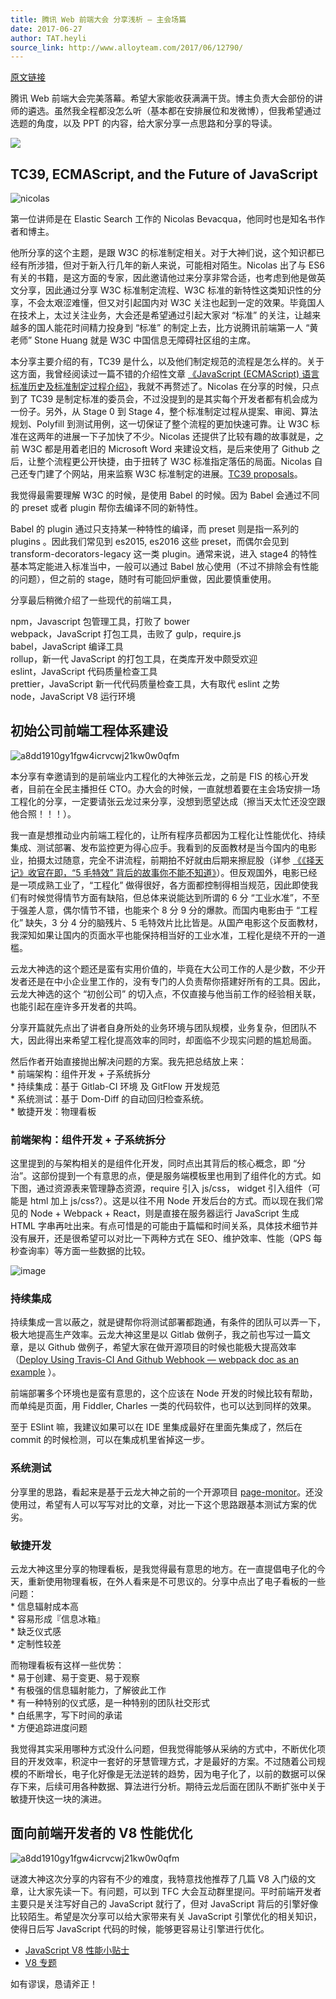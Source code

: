 ```yaml
---
title: 腾讯 Web 前端大会 分享浅析 — 主会场篇
date: 2017-06-27
author: TAT.heyli
source_link: http://www.alloyteam.com/2017/06/12790/
---
```


<!-- {% raw %} - for jekyll -->

[原文链接](https://github.com/lcxfs1991/blog/issues/21)

腾讯 Web 前端大会完美落幕。希望大家能收获满满干货。博主负责大会部份的讲师的遴选。虽然我全程都没怎么听（基本都在安排展位和发微博），但我希望通过选题的角度，以及 PPT 的内容，给大家分享一点思路和分享的导读。

![](http://www.alloyteam.com/wp-content/uploads/2017/06/a8dd1910gy1fgw4icrvcwj21kw0w0qfm.jpg)

## TC39, ECMAScript, and the Future of JavaScript

![nicolas](https://user-images.githubusercontent.com/3348398/27551133-c768ba8e-5ad4-11e7-8a1c-07cc7754ae92.jpg)

第一位讲师是在 Elastic Search 工作的 Nicolas Bevacqua，他同时也是知名书作者和博主。

他所分享的这个主题，是跟 W3C 的标准制定相关。对于大神们说，这个知识都已经有所涉猎，但对于新入行几年的新人来说，可能相对陌生。Nicolas 出了与 ES6 有关的书籍，是这方面的专家，因此邀请他过来分享非常合适，也考虑到他是做英文分享，因此通过分享 W3C 标准制定流程、W3C 标准的新特性这类知识性的分享，不会太艰涩难懂，但又对引起国内对 W3C 关注也起到一定的效果。毕竟国人在技术上，太过关注业务，大会还是希望通过引起大家对 “标准” 的关注，让越来越多的国人能花时间精力投身到 “标准” 的制定上去，比方说腾讯前端第一人 “黄老师” Stone Huang 就是 W3C 中国信息无障碍社区组的主席。

本分享主要介绍的有，TC39 是什么，以及他们制定规范的流程是怎么样的。关于这方面，我曾经阅读过一篇不错的介绍性文章 [《JavaScript (ECMAScript) 语言标准历史及标准制定过程介绍》](https://itbilu.com/javascript/js/V1APADgrG.html)，我就不再赘述了。Nicolas 在分享的时候，只点到了 TC39 是制定标准的委员会，不过没提到的是其实每个开发者都有机会成为一份子。另外，从 Stage 0 到 Stage 4，整个标准制定过程从提案、审阅、算法规划、Polyfill 到测试用例，这一切保证了整个流程的更加快速可靠。让 W3C 标准在这两年的进展一下子加快了不少。Nicolas 还提供了比较有趣的故事就是，之前 W3C 都是用着老旧的 Microsoft Word 来建设文档，是后来使用了 Github 之后，让整个流程更公开快捷，由于扭转了 W3C 标准指定落伍的局面。Nicolas 自己还专门建了个网站，用来监察 W3C 标准制定的进展。[TC39 proposals](prop-tc39.now.sh)。

我觉得最需要理解 W3C 的时候，是使用 Babel 的时候。因为 Babel 会通过不同的 preset 或者 plugin 帮你去编译不同的新特性。

Babel 的 plugin 通过只支持某一种特性的编译，而 preset 则是指一系列的 plugins 。因此我们常见到 es2015, es2016 这些 preset，而偶尔会见到 transform-decorators-legacy 这一类 plugin。通常来说，进入 stage4 的特性基本笃定能进入标准当中，一般可以通过 Babel 放心使用（不过不排除会有性能的问题），但之前的 stage，随时有可能回炉重做，因此要慎重使用。

分享最后稍微介绍了一些现代的前端工具，

npm，Javascript 包管理工具，打败了 bower  
webpack，JavaScript 打包工具，击败了 gulp，require.js  
babel，JavaScript 编译工具  
rollup，新一代 JavaScript 的打包工具，在类库开发中颇受欢迎  
eslint，JavaScript 代码质量检查工具  
prettier，JavaScript 新一代代码质量检查工具，大有取代 eslint 之势  
node，JavaScript V8 运行环境

## 初始公司前端工程体系建设

![a8dd1910gy1fgw4icrvcwj21kw0w0qfm](https://user-images.githubusercontent.com/3348398/27567659-ba80a7f0-5b1f-11e7-948b-60a9394f6142.jpg)

本分享有幸邀请到的是前端业内工程化的大神张云龙，之前是 FIS 的核心开发者，目前在全民主播担任 CTO。办大会的时候，一直就想着要在主会场安排一场工程化的分享，一定要请张云龙过来分享，没想到愿望达成（擦当天太忙还没空跟他合照！！！）。

我一直是想推动业内前端工程化的，让所有程序员都因为工程化让性能优化、持续集成、测试部署、发布监控更为得心应手。我看到的反面教材是当今国内的电影业，拍摄太过随意，完全不讲流程，前期拍不好就由后期来擦屁股（详参 [《《择天记》收官在即，“5 毛特效” 背后的故事你不能不知道》](http://www.sohu.com/a/144872954_114778)）。但反观国外，电影已经是一项成熟工业了，“工程化” 做得很好，各方面都控制得相当规范，因此即使我们有时候觉得情节方面有缺陷，但总体来说能达到所谓的 6 分 “工业水准”，不至于强差人意，偶尔情节不错，也能来个 8 分 9 分的爆款。而国内电影由于 “工程化” 缺失，3 分 4 分的脑残片、5 毛特效片比比皆是。从国产电影这个反面教材，我深知如果让国内的页面水平也能保持相当好的工业水准，工程化是绕不开的一道槛。

云龙大神选的这个题还是蛮有实用价值的，毕竟在大公司工作的人是少数，不少开发者还是在中小企业里工作的，没有专门的人负责帮你搭建好所有的工具。因此，云龙大神选的这个 “初创公司” 的切入点，不仅直接与他当前工作的经验相关联，也能引起在座许多开发者的共鸣。

分享开篇就先点出了讲者自身所处的业务环境与团队规模，业务复杂，但团队不大，因此得出来希望工程化提高效率的同时，却面临不少现实问题的尴尬局面。

然后作者开始直接抛出解决问题的方案。我先把总结放上来：  
\* 前端架构：组件开发 + 子系统拆分  
\* 持续集成：基于 Gitlab-CI 环境 及 GitFlow 开发规范  
\* 系统测试：基于 Dom-Diff 的自动回归检查系统。  
\* 敏捷开发：物理看板

### 前端架构：组件开发 + 子系统拆分

这里提到的与架构相关的是组件化开发，同时点出其背后的核心概念，即 “分治”。这部份提到一个有意思的点，便是服务端模板里也用到了组件化的方式。如下图，通过资源表来管理静态资源，require 引入 js/css， widget 引入组件（可能是 html 加上 js/css?）。这是以往不用 Node 开发后台的方式。而以现在我们常见的 Node + Webpack + React，则是直接在服务器运行 JavaScript 生成 HTML 字串再吐出来。有点可惜是的可能由于篇幅和时间关系，具体技术细节并没有展开，还是很希望可以对比一下两种方式在 SEO、维护效率、性能（QPS 每秒查询率）等方面一些数据的比较。

![image](https://user-images.githubusercontent.com/3348398/27552559-740cf318-5ada-11e7-93c4-5851a9b71488.png)

### 持续集成

持续集成一言以蔽之，就是键帮你将测试部署都跑通，有条件的团队可以弄一下，极大地提高生产效率。云龙大神这里是以 Gitlab 做例子，我之前也写过一篇文章，是以 Github 做例子，希望大家在做开源项目的时候也能极大提高效率（[Deploy Using Travis-CI And Github Webhook — webpack doc as an example](https://github.com/lcxfs1991/blog/issues/19) ）。

前端部署多个环境也是蛮有意思的，这个应该在 Node 开发的时候比较有帮助，而单纯是页面，用 Fiddler, Charles 一类的代码软件，也可以达到同样的效果。

至于 ESlint 嘛，我建议如果可以在 IDE 里集成最好在里面先集成了，然后在 commit 的时候检测，可以在集成机里省掉这一步。

### 系统测试

分享里的思路，看起来是基于云龙大神之前的一个开源项目 [page-monitor](https://github.com/fouber/page-monitor)。还没使用过，希望有人可以写写对比的文章，对比一下这个思路跟基本测试方案的优劣。

### 敏捷开发

云龙大神这里分享的物理看板，是我觉得最有意思的地方。在一直提倡电子化的今天，重新使用物理看板，在外人看来是不可思议的。分享中点出了电子看板的一些问题：  
\* 信息辐射成本高  
\* 容易形成『信息冰箱』  
\* 缺乏仪式感  
\* 定制性较差

而物理看板有这样一些优势：  
\* 易于创建、易于变更、易于观察  
\* 有极强的信息辐射能力，了解彼此工作  
\* 有一种特别的仪式感，是一种特别的团队社交形式  
\* 白纸黑字，写下时间的承诺  
\* 方便追踪进度问题

我觉得其实采用哪种方式没什么问题，但我觉得能够从采纳的方式中，不断优化项目的开发效率，积淀中一套好的牙慧管理方式，才是最好的方案。不过随着公司规模的不断增长，电子化好像是无法逆转的趋势，因为电子化了，以前的数据可以保存下来，后续可用各种数据、算法进行分析。期待云龙后面在团队不断扩张中关于敏捷开快这一块的演进。

## 面向前端开发者的 V8 性能优化

![a8dd1910gy1fgw4icrvcwj21kw0w0qfm](https://user-images.githubusercontent.com/3348398/27572060-41fc13a6-5b3c-11e7-8b2e-a4ea701967ae.jpg)

谜渡大神这次分享的内容有不少的难度，我特意找他推荐了几篇 V8 入门级的文章，让大家先读一下。有问题，可以到 TFC 大会互动群里提问。平时前端开发者主要只是关注写好自己的 JavaScript 就行了，但对 JavaScript 背后的引擎好像比较陌生。希望是次分享可以给大家带来有关 JavaScript 引擎优化的相关知识，使得日后写 JavaScript 代码的时候，能够更容易让引擎进行优化。

-   [JavaScript V8 性能小贴士](http://jiongks.name/blog/v8-javascript-performance-tips/)
-   [V8 专题](http://newhtml.net/category/v8%E4%B8%93%E9%A2%98/)

如有谬误，恳请斧正！


<!-- {% endraw %} - for jekyll -->